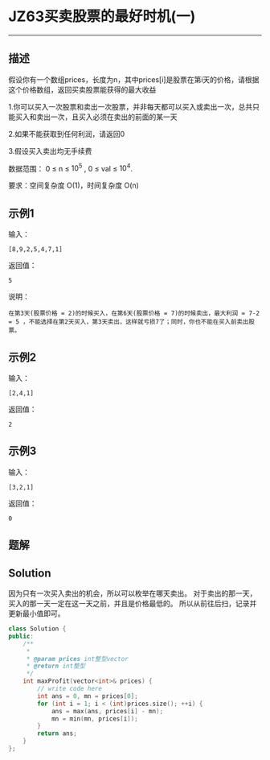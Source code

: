 # JZ63买卖股票的最好时机(一)

---

## 描述

假设你有一个数组prices，长度为n，其中prices[i]是股票在第i天的价格，请根据这个价格数组，返回买卖股票能获得的最大收益

1.你可以买入一次股票和卖出一次股票，并非每天都可以买入或卖出一次，总共只能买入和卖出一次，且买入必须在卖出的前面的某一天

2.如果不能获取到任何利润，请返回0

3.假设买入卖出均无手续费

数据范围： 0 $\le$ n $\le$ $10^5$ , 0 $\le$ val $\le$ $10^4$.

要求：空间复杂度 O(1)，时间复杂度 O(n)

## 示例1

输入：

```
[8,9,2,5,4,7,1]
```

返回值：

```
5
```

说明：

```
在第3天(股票价格 = 2)的时候买入，在第6天(股票价格 = 7)的时候卖出，最大利润 = 7-2 = 5 ，不能选择在第2天买入，第3天卖出，这样就亏损7了；同时，你也不能在买入前卖出股票。            
```

## 示例2

输入：

```
[2,4,1]
```

返回值：

```
2
```

## 示例3

输入：

```
[3,2,1]
```

返回值：

```
0
```





## 题解

## Solution

因为只有一次买入卖出的机会，所以可以枚举在哪天卖出。
对于卖出的那一天，买入的那一天一定在这一天之前，并且是价格最低的。
所以从前往后扫，记录并更新最小值即可。

```cpp
class Solution {
public:
    /**
     * 
     * @param prices int整型vector 
     * @return int整型
     */
    int maxProfit(vector<int>& prices) {
        // write code here
        int ans = 0, mn = prices[0];
        for (int i = 1; i < (int)prices.size(); ++i) {
            ans = max(ans, prices[i] - mn);
            mn = min(mn, prices[i]);
        }
        return ans;
    }
};
```



